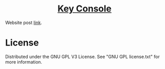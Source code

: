 <h1 align="center">
	<a href="https://github.com/KeyC0de/KeyConsole">Key Console</a>
</h1>


Website post [link](https://keyc0de.com/posts/59.html).<br>



# License

Distributed under the GNU GPL V3 License. See "GNU GPL license.txt" for more information.
